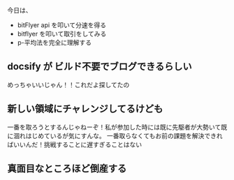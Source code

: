 今日は、
- bitFlyer api を叩いて分速を得る
- bitflyer を叩いて取引をしてみる
- p-平均法を完全に理解する


## docsify が ビルド不要でブログできるらしい
めっちゃいいじゃん！！これだよ探してたの


## 新しい領域にチャレンジしてるけども
一番を取ろうとするんじゃねーぞ！私が参加した時には既に先駆者が大勢いて既に涸れはじめているが気にすんな。
一番取らなくてもお前の課題を解決できればいいんだ！挑戦することに遅すぎることはない

## 真面目なところほど倒産する